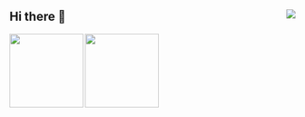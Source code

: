 ## Hi there 👋<img align="right" src="https://komarev.com/ghpvc/?username=BNDou&color=lightgrey&label=Views" />

<!--
**BNDou/BNDou** is a ✨ _special_ ✨ repository because its `README.md` (this file) appears on your GitHub profile.

Here are some ideas to get you started:

- 🔭 I’m currently working on ...
- 🌱 I’m currently learning ...
- 👯 I’m looking to collaborate on ...
- 🤔 I’m looking for help with ...
- 💬 Ask me about ...
- 📫 How to reach me: ...
- 😄 Pronouns: ...
- ⚡ Fun fact: ...
-->

<a href="https://github.com/BNDou/"><img height="130px" align="left" src="https://github-readme-stats.vercel.app/api/?username=BNDou&show_icons=true&include_all_commits=true&langs_count=3&locale=cn&theme=dark&hide=prs" /></a>

<a href="https://github.com/BNDou/"><img height="130px" align="left" src="https://github-readme-stats.vercel.app/api/top-langs/?username=BNDou&layout=compact&langs_count=10&locale=cn&theme=dark" /></a>

